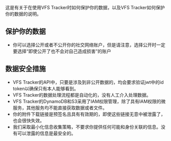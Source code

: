 这是有关于在使用VFS Tracker时如何保护你的数据，以及VFS Tracker如何保护你的数据的说明。

## 保护你的数据
* 你可以选择公开或者不公开你的社交网络账户，但是请注意，选择公开时一定要选择“即使公开了也不会对自己造成损害”的账户
## 数据安全措施
* VFS Tracker的API中，只要是涉及到非公开数据的，均会要求验证jwt中的id token以确保只有本人能够看到。
* VFS Tracker的数据处理流程都是自动化的，没有人工介入处理数据。
* VFS Tracker的DynamoDB和S3采用了IAM权限管理，除了具有IAM权限的微服务，其他服务均不能直接获取数据或者文件。
* 你的附件下载链接是预签名且具有有效期的，即使这些链接无意中被泄露了，也会很快失效。
* 我们采取最小化信息收集策略，不要求你提供任何可能和身份关联的信息。没有可以泄露的信息是最安全的。
